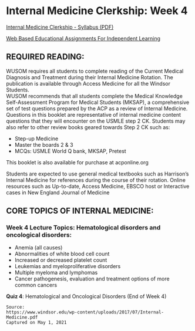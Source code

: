 # Internal Medicine Clerkship: Week 4

[Internal Medicine Clerkship - Syllabus (PDF)](/usmle/im/Internal-Medicine.pdf)

[Web Based Educational Assignments For Independent Learning](/usmle/im/web-based-assignments.md)

## REQUIRED READING:

WUSOM requires all students to complete reading of the Current Medical Diagnosis and Treatment during their Internal Medicine Rotation. The publication is available through Access Medicine for all the Windsor Students.   
WUSOM recommends that all students complete the Medical Knowledge Self-Assessment Program for Medical Students (MKSAP), a comprehensive set of test questions prepared by the ACP as a review of Internal Medicine. Questions in this booklet are representative of internal medicine content questions that they will encounter on the USMLE step 2 CK. Students may also refer to other review books geared
towards Step 2 CK such as:

* Step-up Medicine
* Master the boards 2 & 3
* MCQs: USMLE World Q bank, MKSAP, Pretest

This booklet is also available for purchase at acponline.org

Students are expected to use general medical textbooks such as Harrison’s Internal Medicine for references during the course of their rotation. Online resources such as Up-to-date, Access Medicine, EBSCO host or Interactive cases in New England Journal of Medicine

## CORE TOPICS OF INTERNAL MEDICINE:

### Week 4 Lecture Topics: Hematological disorders and oncological disorders:

* Anemia (all causes)
* Abnormalities of white blood cell count
* Increased or decreased platelet count
* Leukemias and myeloproliferative disorders
* Multiple myeloma and lymphomas
* Cancer pathogenesis, evaluation and treatment options of more common cancers

**Quiz 4**: Hematological and Oncological Disorders (End of Week 4)

```
Source:
https://www.windsor.edu/wp-content/uploads/2017/07/Internal-Medicine.pdf
Captured on May 1, 2021
```

